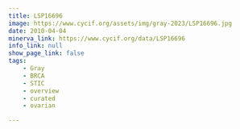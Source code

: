 ```yaml
---
title: LSP16696
image: https://www.cycif.org/assets/img/gray-2023/LSP16696.jpg
date: 2010-04-04
minerva_link: https://www.cycif.org/data/LSP16696
info_link: null
show_page_link: false
tags:
    - Gray
    - BRCA
    - STIC
    - overview
    - curated
    - ovarian

---
```

